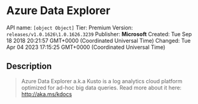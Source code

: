 # Azure Data Explorer
API name: `[object Object]`
Tier: Premium
Version: `releases/v1.0.1626\1.0.1626.3239`
Publisher: **Microsoft**
Created: Tue Sep 18 2018 20:21:57 GMT+0000 (Coordinated Universal Time)
Changed: Tue Apr 04 2023 17:15:25 GMT+0000 (Coordinated Universal Time)

## Description
> Azure Data Explorer a.k.a Kusto is a log analytics cloud platform optimized for ad-hoc big data queries. Read more about it here: http://aka.ms/kdocs
